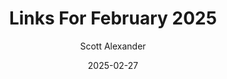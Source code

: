 ---
layout: podcast
title: "Links For February 2025"
author: Scott Alexander
description: https://www.astralcodexten.com/p/links-for-february-2025
date: 2025-02-27
length: 8046347
duration: 2011
guid: links-for-february-2025
---